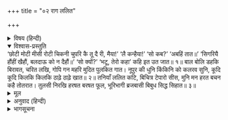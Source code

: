 +++
title = "०२ राग ललित"

+++


<details><summary>विषय (हिन्दी)</summary>

(२)
</details>

<details open><summary>विश्वास-प्रस्तुति</summary>
‘छोटी मोटी मीसी रोटी चिकनी चुपरि कै तू  
दै री, मैया!’ ‘लै कन्हैया!’ ‘सो कब?’ ‘अबहिं तात॥’  
‘सिगरियै हौंहीं खैहौं, बलदाऊ को न दैहौं॥’  
‘सो क्यों?’ ‘भटू, तेरो कहा’ कहि इत उत जात॥ १॥  
बाल बोलि डहकि बिरावत, चरित लखि,  
गोपि गन महरि मुदित पुलकित गात।  
नूपुर की धुनि किंकिनि को कलरव सुनि,  
कूदि कूदि किलकि किलकि ठाढ़े ठाढ़े खात॥ २॥  
तनियाँ ललित कटि, बिचित्र टेपारो सीस,  
मुनि मन हरत बचन कहै तोतरात।  
तुलसी निरखि हरषत बरषत फूल,  
भूरिभागी ब्रजबासी बिबुध सिद्ध सिहात॥ ३॥
</details>

<details><summary>मूल</summary>

‘छोटी मोटी मीसी रोटी चिकनी चुपरि कै तू  
दै री, मैया!’ ‘लै कन्हैया!’ ‘सो कब?’ ‘अबहिं तात॥’  
‘सिगरियै हौंहीं खैहौं, बलदाऊ को न दैहौं॥’  
‘सो क्यों?’ ‘भटू, तेरो कहा’ कहि इत उत जात॥ १॥  
बाल बोलि डहकि बिरावत, चरित लखि,  
गोपि गन महरि मुदित पुलकित गात।  
नूपुर की धुनि किंकिनि को कलरव सुनि,  
कूदि कूदि किलकि किलकि ठाढ़े ठाढ़े खात॥ २॥  
तनियाँ ललित कटि, बिचित्र टेपारो सीस,  
मुनि मन हरत बचन कहै तोतरात।  
तुलसी निरखि हरषत बरषत फूल,  
भूरिभागी ब्रजबासी बिबुध सिद्ध सिहात॥ ३॥
</details>

<details><summary>अनुवाद (हिन्दी)</summary>

(श्रीकृष्ण अपनी माता यशोदासे कहते हैं—) ‘मैया री! तू मुझे छोटी किंतु मोटी, चिकनी, मीस्सी रोटी घी लगाकर दे।’ (मैया बोली—) ‘कन्हैया! ले।’ (पुत्रने पूछा—) ‘उसे कब देगी?’ (माता बोली—) ‘बेटा! अभी (देती हूँ)’ (श्रीकृष्णने कहा—‘तो मैया!) पूरी रोटी मैं ही खाऊँगा, बलदाऊ भैयाको (उसमेंसे हिस्सा) नहीं दूँगा।’ (यशोदाने पूछा—) ‘ऐसा क्यों?’ (श्रीकृष्ण बोले—) ‘अरी भली औरत, (इसमें) तेरा क्या (बिगड़ता है)? (मैं अकेला ही खाऊँगा)’ और यों कहकर वे इधर-उधर चले जाते हैं॥ १॥ (और-और) बालकोंको बुलाकर उन्हें रोटी दिखा-दिखाकर, किंतु उनके माँगनेपर न देकर चिढ़ाते हैं। (उनके इन) चरित्रोंको देखकर गोपियाँ और यशोदा मैया मोदमें भर जाती हैं, उनके शरीर रोमाञ्चित हो जाते हैं। श्रीकृष्ण अपने ही नूपुरोंकी ध्वनि और करधनीका मधुर शब्द सुनकर कूद-कूद तथा किलक-किलककर खड़े-खड़े ही रोटी खा रहे हैं॥ २॥ उनकी कमरमें सुन्दर कछनी है, सिरपर विचित्र मुकुटाकार चौगोसिया टोपी है; जब तुतलाकर बोलते हैं (तब तो) वे मुनियोंका (भी) मन हर लेते हैं। तुलसीदासजी कहते हैं कि देवता तथा सिद्धगण यह (देख) देखकर हर्षित होते, फूल बरसाते और महान् भाग्यशाली व्रजवासियोंसे ईर्ष्या करते हैं। (मन-ही-मन कहते हैं कि हमारे भाग्य इन व्रजवासियों-जैसे नहीं हैं, तभी तो हम इस सुखसे वञ्चित हैं।)॥ ३॥
</details>

<details><summary>भागसूचना</summary>

गोपी-उपालम्भ
</details>
